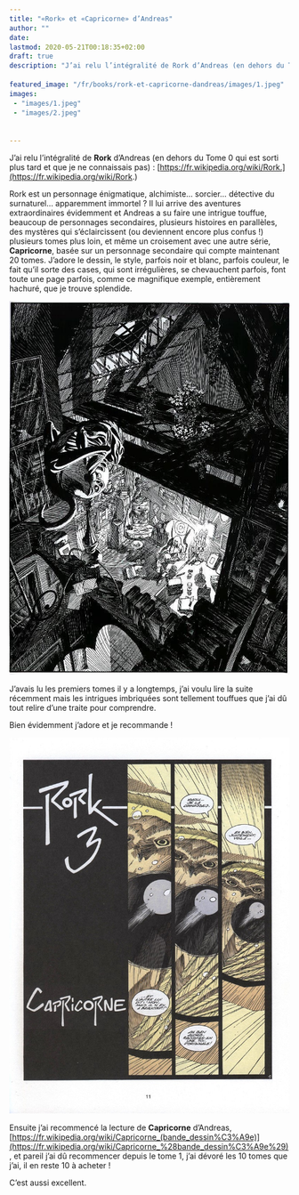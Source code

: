 ```yaml
---
title: "«Rork» et «Capricorne» d’Andreas"
author: ""
date: 
lastmod: 2020-05-21T00:18:35+02:00
draft: true
description: "J’ai relu l’intégralité de Rork d’Andreas (en dehors du Tome 0 qui est sorti plus tard et que je ne connaissais pas) …"

featured_image: "/fr/books/rork-et-capricorne-dandreas/images/1.jpeg" 
images:
 - "images/1.jpeg"
 - "images/2.jpeg"


---
```


J’ai relu l’intégralité de **Rork** d’Andreas (en dehors du Tome 0 qui est sorti plus tard et que je ne connaissais pas) : [https://fr.wikipedia.org/wiki/Rork.](https://fr.wikipedia.org/wiki/Rork.) 

Rork est un personnage énigmatique, alchimiste… sorcier… détective du surnaturel… apparemment immortel ? Il lui arrive des aventures extraordinaires évidemment et Andreas a su faire une intrigue touffue, beaucoup de personnages secondaires, plusieurs histoires en parallèles, des mystères qui s’éclaircissent (ou deviennent encore plus confus !) plusieurs tomes plus loin, et même un croisement avec une autre série, **Capricorne**, basée sur un personnage secondaire qui compte maintenant 20 tomes. J’adore le dessin, le style, parfois noir et blanc, parfois couleur, le fait qu’il sorte des cases, qui sont irrégulières, se chevauchent parfois, font toute une page parfois, comme ce magnifique exemple, entièrement hachuré, que je trouve splendide.




![image](images/1.jpeg#layoutTextWidth)



J’avais lu les premiers tomes il y a longtemps, j’ai voulu lire la suite récemment mais les intrigues imbriquées sont tellement touffues que j’ai dû tout relire d’une traite pour comprendre.

Bien évidemment j’adore et je recommande !




![image](images/2.jpeg#layoutTextWidth)



Ensuite j’ai recommencé la lecture de **Capricorne** d’Andreas, [https://fr.wikipedia.org/wiki/Capricorne_(bande_dessin%C3%A9e)](https://fr.wikipedia.org/wiki/Capricorne_%28bande_dessin%C3%A9e%29), et pareil j’ai dû recommencer depuis le tome 1, j’ai dévoré les 10 tomes que j’ai, il en reste 10 à acheter !

C’est aussi excellent.
